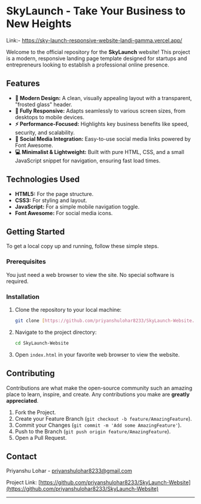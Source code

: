 # SkyLaunch - Take Your Business to New Heights

Link:- https://sky-launch-responsive-website-landi-gamma.vercel.app/
 
Welcome to the official repository for the **SkyLaunch** website! This project is a modern, responsive landing page template designed for startups and entrepreneurs looking to establish a professional online presence.

## Features

- **🚀 Modern Design:** A clean, visually appealing layout with a transparent, "frosted glass" header.
- **📱 Fully Responsive:** Adapts seamlessly to various screen sizes, from desktops to mobile devices.
- **⚡ Performance-Focused:** Highlights key business benefits like speed, security, and scalability.
- **🔗 Social Media Integration:** Easy-to-use social media links powered by Font Awesome.
- **💻 Minimalist & Lightweight:** Built with pure HTML, CSS, and a small JavaScript snippet for navigation, ensuring fast load times.

## Technologies Used

- **HTML5:** For the page structure.
- **CSS3:** For styling and layout.
- **JavaScript:** For a simple mobile navigation toggle.
- **Font Awesome:** For social media icons.

## Getting Started

To get a local copy up and running, follow these simple steps.

### Prerequisites

You just need a web browser to view the site. No special software is required.

### Installation

1.  Clone the repository to your local machine:
    ```bash
    git clone [https://github.com/priyanshulohar8233/SkyLaunch-Website.git](https://github.com/priyanshulohar8233/SkyLaunch-Website.git)
    ```
2.  Navigate to the project directory:
    ```bash
    cd SkyLaunch-Website
    ```
3.  Open `index.html` in your favorite web browser to view the website.

## Contributing

Contributions are what make the open-source community such an amazing place to learn, inspire, and create. Any contributions you make are **greatly appreciated**.

1.  Fork the Project.
2.  Create your Feature Branch (`git checkout -b feature/AmazingFeature`).
3.  Commit your Changes (`git commit -m 'Add some AmazingFeature'`).
4.  Push to the Branch (`git push origin feature/AmazingFeature`).
5.  Open a Pull Request.

## Contact

Priyanshu Lohar - priyanshulohar8233@gmail.com

Project Link: [https://github.com/priyanshulohar8233/SkyLaunch-Website](https://github.com/priyanshulohar8233/SkyLaunch-Website)

---

